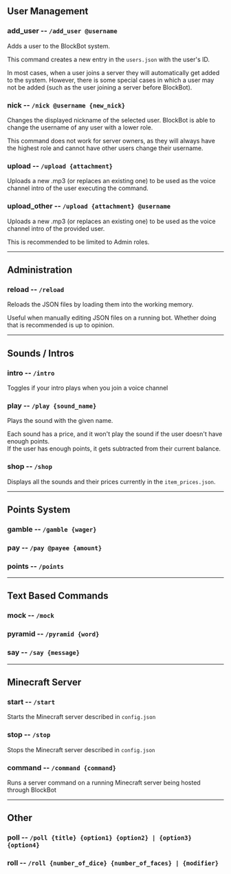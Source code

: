 ## User Management

### add_user -- `/add_user @username`
Adds a user to the BlockBot system.

This command creates a new entry in the `users.json` with the user's ID.

In most cases, when a user joins a server they will automatically get added to the system.
However, there is some special cases in which a user may not be added (such as the user joining a server before BlockBot).

### nick -- `/nick @username {new_nick}`
Changes the displayed nickname of the selected user. BlockBot is able to change the username of any user with a lower role.

This command does not work for server owners, as they will always have the highest role and cannot have other users change their username.

### upload -- `/upload {attachment}`
Uploads a new .mp3 (or replaces an existing one) to be used as the voice channel intro of the user executing the command.

### upload_other -- `/upload {attachment} @username`
Uploads a new .mp3 (or replaces an existing one) to be used as the voice channel intro of the provided user.

This is recommended to be limited to Admin roles.

---

## Administration

### reload -- `/reload`
Reloads the JSON files by loading them into the working memory.

Useful when manually editing JSON files on a running bot. Whether doing that is recommended is up to opinion.

---

## Sounds / Intros

### intro -- `/intro`
Toggles if your intro plays when you join a voice channel

### play -- `/play {sound_name}`
Plays the sound with the given name.

Each sound has a price, and it won't play the sound if the user doesn't have enough points.
<br>If the user has enough points, it gets subtracted from their current balance.

### shop -- `/shop`
Displays all the sounds and their prices currently in the `item_prices.json`.

---

## Points System

### gamble -- `/gamble {wager}`
### pay -- `/pay @payee {amount}`
### points -- `/points`

---

## Text Based Commands

### mock -- `/mock`
### pyramid -- `/pyramid {word}`
### say -- `/say {message}`

---

## Minecraft Server

### start -- `/start`
Starts the Minecraft server described in `config.json`

### stop -- `/stop`
Stops the Minecraft server described in `config.json`

### command -- `/command {command}`
Runs a server command on a running Minecraft server being hosted through BlockBot

---

## Other

### poll -- `/poll {title} {option1} {option2} | {option3} {option4}`
### roll -- `/roll {number_of_dice} {number_of_faces} | {modifier}`

